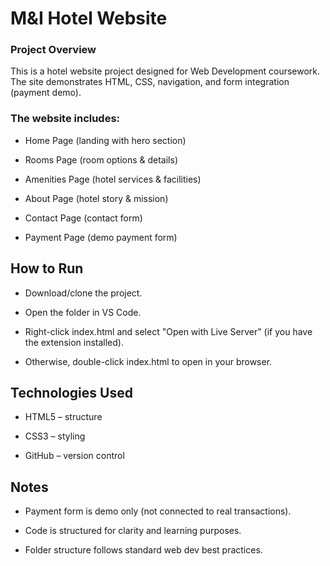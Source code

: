 # M&I Hotel Website
### Project Overview

This is a hotel website project designed for Web Development coursework. The site demonstrates HTML, CSS, navigation, and form integration (payment demo).

### The website includes:

* Home Page (landing with hero section)

* Rooms Page (room options & details)

* Amenities Page (hotel services & facilities)

* About Page (hotel story & mission)

* Contact Page (contact form)

* Payment Page (demo payment form)

## How to Run

* Download/clone the project.

* Open the folder in VS Code.

* Right-click index.html and select "Open with Live Server" (if you have the extension installed).

* Otherwise, double-click index.html to open in your browser.

## Technologies Used

* HTML5 – structure

* CSS3 – styling

* GitHub – version control

## Notes

* Payment form is demo only (not connected to real transactions).

* Code is structured for clarity and learning purposes.

* Folder structure follows standard web dev best practices.

